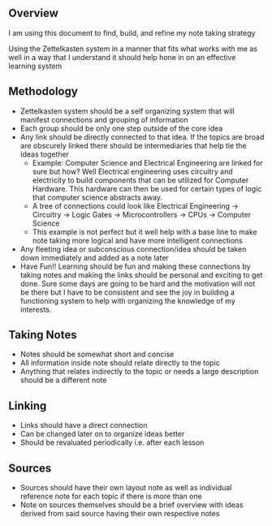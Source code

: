 
## Overview

I am using this document to find, build, and refine my note taking strategy

Using the Zettelkasten system in a manner that fits what works with me as well in a way that I understand it should help hone in on an effective learning system

## Methodology

- Zettelkasten system should be a self organizing system that will manifest connections and grouping of information
- Each group should be only one step outside of the core idea
- Any link should be directly connected to that idea. If the topics are broad are obscurely linked there should be intermediaries that help tie the ideas together
	- Example: Computer Science and Electrical Engineering are linked for sure but how? Well Electrical engineering uses circuitry and electricity to build components that can be utilized for Computer Hardware. This hardware can then be used for certain types of logic that computer science abstracts away.
	- A tree of connections could look like Electrical Engineering -> Circuitry -> Logic Gates -> Microcontrollers -> CPUs -> Computer Science
	- This example is not perfect but it well help with a base line to make note taking more logical and have more intelligent connections
- Any fleeting idea or subconscious connection/idea should be taken down immediately and added as a note later
- Have Fun!! Learning should be fun and making these connections by taking notes and making the links should be personal and exciting to get done. Sure some days are going to be hard and the motivation will not be there but I have to be consistent and see the joy in building a functioning system to help with organizing the knowledge of my interests. 

## Taking Notes

- Notes should be somewhat short and concise
- All information inside note should relate directly to the topic
- Anything that relates indirectly to the topic or needs a large description should be a different note

## Linking

- Links should have a direct connection
- Can be changed later on to organize ideas better
- Should be revaluated periodically i.e. after each lesson

## Sources

- Sources should have their own layout note as well as individual reference note for each topic if there is more than one
- Note on sources themselves should be a brief overview with ideas derived from said source having their own respective notes